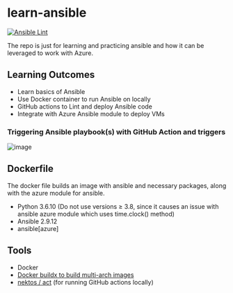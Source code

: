 # learn-ansible 
[![Ansible Lint](https://github.com/Sanjay-George/learn-ansible/actions/workflows/ansible-lint.yml/badge.svg)](https://github.com/Sanjay-George/learn-ansible/actions/workflows/ansible-lint.yml)

The repo is just for learning and practicing ansible and how it can be leveraged to work with Azure. 

## Learning Outcomes
* Learn basics of Ansible
* Use Docker container to run Ansible on locally
* GitHub actions to Lint and deploy Ansible code
* Integrate with Azure Ansible module to deploy VMs

### Triggering Ansible playbook(s) with GitHub Action and triggers
![image](https://github.com/Sanjay-George/learn-ansible/assets/10389062/341b6e9e-5a23-4aee-8f22-f125c7c88850)

## Dockerfile
The docker file builds an image with ansible and necessary packages, along with the azure module for ansible. 
- Python 3.6.10  (Do not use versions ≥ 3.8, since it causes an issue with ansible azure module which uses time.clock() method)
- Ansible 2.9.12
- ansible[azure]

## Tools
* Docker
* [Docker buildx to build multi-arch images](https://www.docker.com/blog/multi-arch-images/) 
* [nektos / act](https://github.com/nektos/act) (for running GitHub actions locally)
